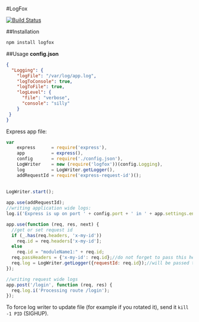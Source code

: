 #LogFox

[![Build Status](https://travis-ci.org/jehy/logfox.svg?branch=master)](https://travis-ci.org/jehy/logfox)

##Installation
```bash
npm install logfox
```

##Usage
**config.json**
```json
{
  "Logging": {
    "logFile": "/var/log/app.log",
    "logToConsole": true,
    "logToFile": true,
    "logLevel": {
      "file": "verbose",
      "console": "silly"
    }
 }
}
```

Express app file:
```javascript
var 
    express      = require('express'),
    app          = express(),
    config       = require('./config.json'),
    LogWriter    = new (require('logfox'))(config.Logging),
    log          = LogWriter.getLogger(),
    addRequestId = require('express-request-id')();
    
    
LogWriter.start();

app.use(addRequestId);
//writing application wide logs:
log.i('Express is up on port ' + config.port + ' in ' + app.settings.env + ' mode');

app.use(function (req, res, next) {
  //get or set request id
  if (_.has(req.headers, 'x-my-id'))
    req.id = req.headers['x-my-id'];
  else
    req.id = "moduleName1:" + req.id;  
  req.passHeaders = {'x-my-id': req.id};//do not forget to pass this header to other services!
  req.log = LogWriter.getLogger({requestId: req.id});//will be passed to every route
});

//writing request wide logs
app.post('/login', function (req, res) {
  req.log.i('Processing route /login');
});
```

To force log writer to update file (for example if you rotated it),
 send it `kill -1 PID` (SIGHUP).
